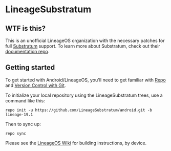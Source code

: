 LineageSubstratum
=================

WTF is this?
------------

This is an unofficial LineageOS organization with the necessary patches for full
[Substratum](https://github.com/substratum/substratum) support. To learn more about Substratum,
check out their [documentation repo](https://github.com/substratum/documentation).

Getting started
---------------

To get started with Android/LineageOS, you'll need to get
familiar with [Repo](https://source.android.com/source/using-repo.html) and [Version Control with Git](https://source.android.com/source/version-control.html).

To initialize your local repository using the LineageSubstratum trees, use a command like this:
```
repo init -u https://github.com/LineageSubstratum/android.git -b lineage-19.1
```
Then to sync up:
```
repo sync
```
Please see the [LineageOS Wiki](https://wiki.lineageos.org/) for building instructions, by device.
